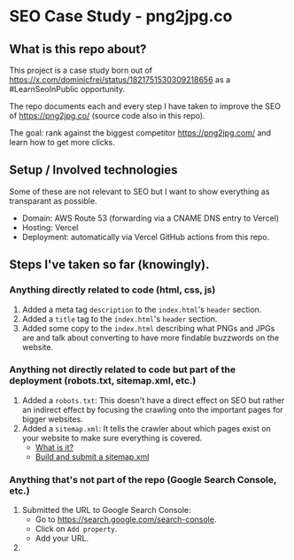 # SEO Case Study - png2jpg.co

## What is this repo about?

This project is a case study born out of https://x.com/dominicfrei/status/1821751530309218656 as a #LearnSeoInPublic opportunity.

The repo documents each and every step I have taken to improve the SEO of https://png2jpg.co/ (source code also in this repo).

The goal: rank against the biggest competitor https://png2jpg.com/ and learn how to get more clicks.

## Setup / Involved technologies

Some of these are not relevant to SEO but I want to show everything as transparant as possible.

- Domain: AWS Route 53 (forwarding via a CNAME DNS entry to Vercel)
- Hosting: Vercel
- Deployment: automatically via Vercel GitHub actions from this repo.

## Steps I've taken so far (knowingly).

### Anything directly related to code (html, css, js)

1. Added a meta tag `description` to the `index.html`'s `header` section.
2. Added a `title` tag to the `index.html`'s `header` section.
3. Added some copy to the `index.html` describing what PNGs and JPGs are and talk about converting to have more findable buzzwords on the website.

### Anything not directly related to code but part of the deployment (robots.txt, sitemap.xml, etc.)

1. Added a `robots.txt`: This doesn't have a direct effect on SEO but rather an indirect effect by focusing the crawling onto the important pages for bigger websites.
2. Added a `sitemap.xml`: It tells the crawler about which pages exist on your website to make sure everything is covered.
    - [What is it?](https://developers.google.com/search/docs/crawling-indexing/sitemaps/overview)
    - [Build and submit a sitemap.xml](https://developers.google.com/search/docs/crawling-indexing/sitemaps/build-sitemap)

### Anything that's not part of the repo (Google Search Console, etc.)

1. Submitted the URL to Google Search Console:
   - Go to https://search.google.com/search-console.
   - Click on `Add property`.
   - Add your URL.
2. 
